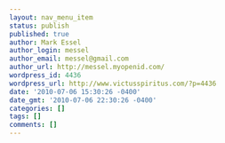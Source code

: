 ```yaml
---
layout: nav_menu_item
status: publish
published: true
author: Mark Essel
author_login: messel
author_email: messel@gmail.com
author_url: http://messel.myopenid.com/
wordpress_id: 4436
wordpress_url: http://www.victusspiritus.com/?p=4436
date: '2010-07-06 15:30:26 -0400'
date_gmt: '2010-07-06 22:30:26 -0400'
categories: []
tags: []
comments: []
---
```


